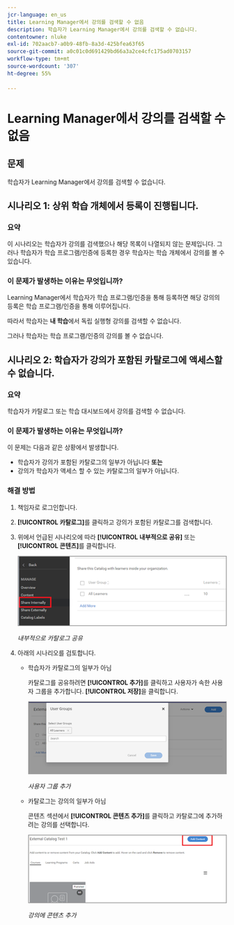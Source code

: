 ```yaml
---
jcr-language: en_us
title: Learning Manager에서 강의를 검색할 수 없음
description: 학습자가 Learning Manager에서 강의를 검색할 수 없습니다.
contentowner: nluke
exl-id: 702aacb7-a0b9-48fb-8a3d-425bfea63f65
source-git-commit: a0c01c0d691429bd66a3a2ce4cfc175ad0703157
workflow-type: tm+mt
source-wordcount: '307'
ht-degree: 55%

---
```


# Learning Manager에서 강의를 검색할 수 없음

## 문제

학습자가 Learning Manager에서 강의를 검색할 수 없습니다.

## 시나리오 1: 상위 학습 개체에서 등록이 진행됩니다.

### 요약

이 시나리오는 학습자가 강의를 검색했으나 해당 목록이 나열되지 않는 문제입니다. 그러나 학습자가 학습 프로그램/인증에 등록한 경우 학습자는 학습 개체에서 강의를 볼 수 있습니다.

### 이 문제가 발생하는 이유는 무엇입니까?

Learning Manager에서 학습자가 학습 프로그램/인증을 통해 등록하면 해당 강의의 등록은 학습 프로그램/인증을 통해 이루어집니다.

따라서 학습자는 **내 학습**&#x200B;에서 독립 실행형 강의를 검색할 수 없습니다.

그러나 학습자는 학습 프로그램/인증의 강의를 볼 수 없습니다.

## 시나리오 2: 학습자가 강의가 포함된 카탈로그에 액세스할 수 없습니다.

### 요약

학습자가 카탈로그 또는 학습 대시보드에서 강의를 검색할 수 없습니다.

### 이 문제가 발생하는 이유는 무엇입니까?

이 문제는 다음과 같은 상황에서 발생합니다.

* 학습자가 강의가 포함된 카탈로그의 일부가 아닙니다 **또는**
* 강의가 학습자가 액세스 할 수 있는 카탈로그의 일부가 아닙니다.

### 해결 방법

1. 책임자로 로그인합니다.

1. **[!UICONTROL 카탈로그]**&#x200B;를 클릭하고 강의가 포함된 카탈로그를 검색합니다.
1. 위에서 언급된 시나리오에 따라 **[!UICONTROL 내부적으로 공유]** 또는 **[!UICONTROL 콘텐츠]**&#x200B;를 클릭합니다.

   ![](assets/cp-share-internally.png)

   *내부적으로 카탈로그 공유*

1. 아래의 시나리오를 검토합니다.

   * 학습자가 카탈로그의 일부가 아님

     카탈로그를 공유하려면 **[!UICONTROL 추가]**&#x200B;를 클릭하고 사용자가 속한 사용자 그룹을 추가합니다. **[!UICONTROL 저장]**&#x200B;을 클릭합니다.

     ![](assets/cp-add-user-group.png)

     *사용자 그룹 추가*

   * 카탈로그는 강의의 일부가 아님

     콘텐츠 섹션에서 **[!UICONTROL 콘텐츠 추가]**&#x200B;를 클릭하고 카탈로그에 추가하려는 강의를 선택합니다.

     ![](assets/cp-add-content.png)

     *강의에 콘텐츠 추가*
